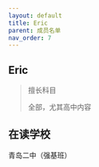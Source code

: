 ```yaml
---
layout: default
title: Eric
parent: 成员名单
nav_order: 7
---
```


## Eric

<blockquote class="note-title"><p>擅长科目</p><p>全部，尤其高中内容</p></blockquote>

## 在读学校
青岛二中（强基班）